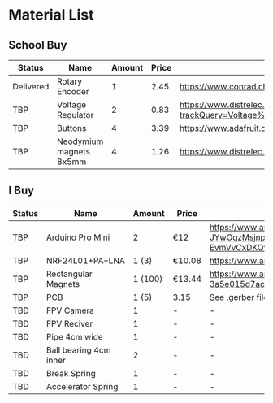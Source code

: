 # Material List 


## School Buy

| Status | Name | Amount | Price | Link |
| --------- | -------------------------- | - | --- | ---- |
| Delivered | Rotary Encoder | 1 | 2.45 | https://www.conrad.ch/de/p/joy-it-com-ky040re-sensorkit-1-st-1695709.html |
| TBP | Voltage Regulator | 2 | 0.83 | https://www.distrelec.ch/en/ldo-voltage-regulator-3v-200ma-sot-89-torex-xc6706c331pr/p/30400180?trackQuery=Voltage%20Regulator%203.3v&pos=1&origPos=1&origPageSize=50&track=true&sid=7c134d8023064ecf5d36eaf9fa2ea868076fcc10&itemList=search |
| TBP | Buttons | 4 | 3.39 | https://www.adafruit.com/product/491 |
| TBP | Neodymium magnets 8x5mm | 4 | 1.26 | https://www.distrelec.ch/en/bar-magnet-neodymium-4mm-sura-magnets-na35-008/p/13752748?trackQuery=cat-DNAV_PL_05020806&pos=8&origPos=1 |

## I Buy

| Status | Name | Amount | Price | Link |
| --------- | -------------------------- | - | --- | ---- |
| TBP | Arduino Pro Mini | 2 | €12 | https://www.amazon.de/ATmega328-Mikrocontroller-Arduino-kompatibles-Entwicklungsboard/dp/B01H78CQ1S/ref=sr_1_2?dib=eyJ2IjoiMSJ9.-JYwOqzMsjnpxVK3Ur8hhgjib02pXX8jsAdjSDDRCVzId5XKC7kn9TctHy1xdK21swH9bXjQQdMiMacYYtf_inkddMfpcrbwYA8JjrgOxZ6Nu3NuU33eHrFSBPcSJqPfm768JPDxV5F_4KzO87dlW_xUn5HImUei9Ya2wTaqTPV5YSzDOi3dUqVcfby5m2aDvtJlTjKQnASEIYvbVRKQAkrFDYJOyq9QYSYFn_C9vQ4.o89dk2RjvUbmWmkutaKp-EvmVvCxDKQvxNFRkG_iyAE&dib_tag=se&keywords=Arduino+Pro+Mini+5V&linkCode=gg3&linkId=7447e6c603cd619a3e97bb1a85a55898&qid=1710267871&sr=8-2 |
| TBP | NRF24L01+PA+LNA | 1 (3) | €10.08 | https://www.amazon.de/ICQUANZX-Wireless-Transceiver-Antistatischer-Kompatibel/dp/B07VQ838KT/ref=cm_cr_arp_d_product_top?ie=UTF8 |
| TBP | Rectangular Magnets | 1 (100) | €13.44 | https://www.amazon.de/MIN-CI-Rechteckige-Magnettafel-K%C3%BChlschrank/dp/B09XHYLDGQ/ref=pd_ci_mcx_pspc_dp_d_2_i_1?pd_rd_w=aydqM&content-id=amzn1.sym.7838253a-f0cb-4765-8290-3a5e015d7ac1&pf_rd_p=7838253a-f0cb-4765-8290-3a5e015d7ac1&pf_rd_r=9FP9ERXQJFGPCPFN31WH&pd_rd_wg=fk75d&pd_rd_r=146ed219-d63b-497d-8c15-2e9ea34f0590&pd_rd_i=B09XHYLDGQ |
| TBP | PCB | 1 (5) | 3.15 | See .gerber file |
| TBD | FPV Camera | 1 | - | - |
| TBD | FPV Reciver | 1 | - | - |
| TBD | Pipe 4cm wide | 1 | - | - |
| TBD | Ball bearing 4cm inner | 2 | - | - |
| TBD | Break Spring | 1 | - | - |
| TBD | Accelerator Spring | 1 | - | - |

